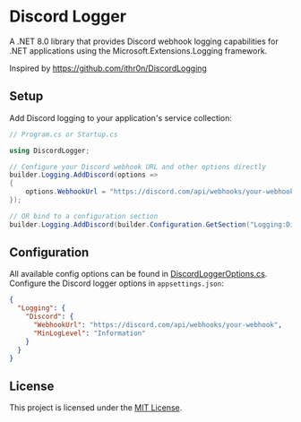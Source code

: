 # Discord Logger

A .NET 8.0 library that provides Discord webhook logging capabilities for .NET applications using the Microsoft.Extensions.Logging framework.

Inspired by https://github.com/ithr0n/DiscordLogging


## Setup

Add Discord logging to your application's service collection:

```csharp
// Program.cs or Startup.cs

using DiscordLogger;

// Configure your Discord webhook URL and other options directly
builder.Logging.AddDiscord(options =>
{
    options.WebhookUrl = "https://discord.com/api/webhooks/your-webhook";
});

// OR bind to a configuration section
builder.Logging.AddDiscord(builder.Configuration.GetSection("Logging:Discord"));
```


## Configuration

All available config options can be found in [DiscordLoggerOptions.cs](DiscordLogging/DiscordLoggerOptions.cs).
Configure the Discord logger options in `appsettings.json`:

```json
{
  "Logging": {
    "Discord": {
      "WebhookUrl": "https://discord.com/api/webhooks/your-webhook",
      "MinLogLevel": "Information"
    }
  }
}
```


## License

This project is licensed under the [MIT License](LICENSE).


